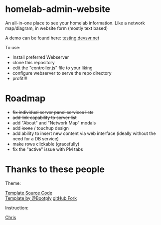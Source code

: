 # homelab-admin-website
An all-in-one place to see your homelab information. Like a network map/diagram, in website form (mostly text based)

A demo can be found here: [testing.devsvr.net](http://testing.devsvr.net)

To use:
* Install preferred Webserver
* clone this repository
* edit the "controller.js" file to your liking
* configure webserver to serve the repo directory
* profit!!!

# Roadmap
* ~~fix individual server panel services lists~~
* ~~add link capability to server list~~
* add "About" and "Network Map" modals
* add ~~icons~~ / touchup design
* add ability to insert new content via web interface (ideally without the need for a DB service)
* make rows clickable (gracefully)
* fix the "active" issue with PM tabs

# Thanks to these people
Theme:

[Template Source Code](http://www.bootply.com/90113)  
[Template by @Bootply](http://bootply.com/templates)
[gitHub Fork](https://github.com/iatek/bootstrap-google-plus)

Instruction:

[Chris](https://github.com/chirsch)

